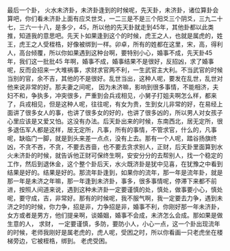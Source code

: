 最后一个卦， 火水未济卦，未济卦逢到的时候呢，先天卦，未济卦，诸位算卦会算吧，你们看未济卦上面有应爻世爻，一二三是不是三个阳爻三个阴爻，三九二十七，三六一十八，是多少，45，所以他的先天卦就走到45年，其他卦都以此类推，知道我的意思吧。先天卜如果逢到这个的时候，虎王之人，也就是属虎的，姓王，虎王之人受桎梏，好像被绑到一样。卯卓，所有的姓都在这里，宋，高，得利人，高台倾覆，所以你如果遇到这种台啊，要特别小心，婚事不成，先天卦45年，我们这一批批45 年啊，婚事不成，婚事结果不是很好，反招凶，求了婚事呢，反而会招来一大堆祸事，求财求官两不利，一生武官主大利。不当武官的时候当别的官，余不吉，其他的不是很好。乱世当出，这种人呢，要发在乱世，乱世对他来说非常的好。那夫妻之间呢， 因为未济嘛，影响到很多事情，不能相济，夫妇不和，争执多，冲突很多，严重到会兵戎相见，小舅子打姐夫啊怎么样，都来了，兵戎相见，但是这种人呢，往往呢，有女为贵，生到女儿非常的好，在易经上面讲了很多女人的事，也讲了很多女的好的，也讲了很多凶的，所以男人对女孩子心里应该是又爱又怕。这没有办法。后天卦出来的时候，东南西北，居无定所，很多退伍军人都是这样，居无定所，凡事，所有的事情，不管求官，什么的，凡事呢，缺临门一脚，就是到头来差一点点，没有上去。那有一个人呢，踏谷扬旗终凶，不贪不吝，不贪，不要去吝啬，也不要去贪求别人，正财，后天卦里面算到水火未济卦的时候，就告诉他正财可保终生啊，安安分分的去帮别人，找一个稳定的工作，然后到退休金，这个整个卦后天，水火既济卦是犹中见喜，在犹豫之中看到结果是好的。结果是好的。那流年卦逢到，如果你的流年，那一年是流年卦，就是那一年是未济之年嘛，那一年逢到未济卦，事多，很多事情呢，停滞下来都不前进，按照人间道来说，遇到这种未济卦一定要谨慎的处，慎处，做事要小心，慎处呢，要守成，吉，非常好。那有的时候呢，我不服气啊，我一定要去力争，遇到未济之时的时候，你力争，招是非，力争招是非，婚事不利，你刚好那一年未济卦，女方或者是男方，他们提亲啊，谈婚姻，婚事不会成，未济怎么会成。那如果是做生意的人， 求财， 一定要谨慎，多防，要防小人，小心一点，这一个卦出现流年的时候，老师我刚好是属老虎的，虎人呢，受困之时，所以你看画一只老虎坐在楼梯旁边，它被桎梏，绑到。 老虎受困。